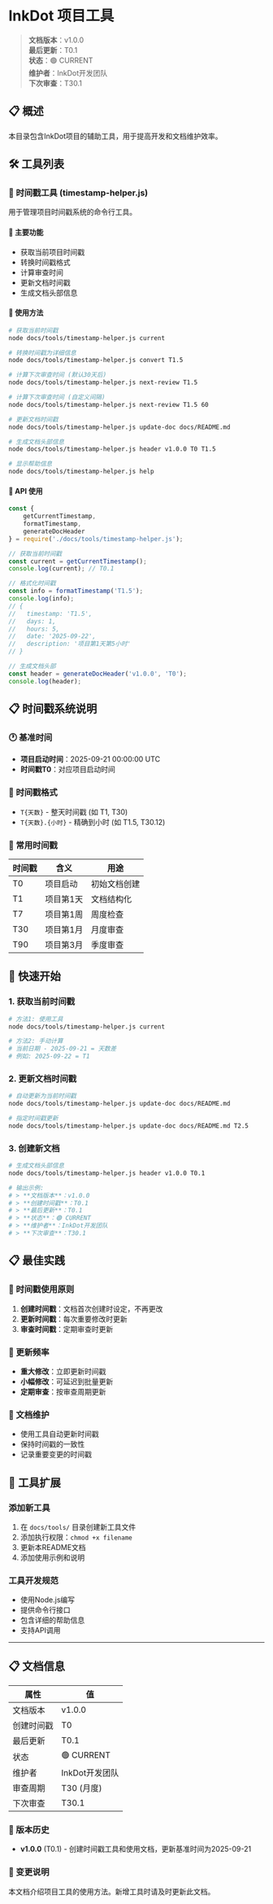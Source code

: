# InkDot 项目工具

> **文档版本**：v1.0.0  
> **最后更新**：T0.1  
> **状态**：🟢 CURRENT  
> **维护者**：InkDot开发团队  
> **下次审查**：T30.1

## 📋 概述

本目录包含InkDot项目的辅助工具，用于提高开发和文档维护效率。

## 🛠️ 工具列表

### 📅 时间戳工具 (timestamp-helper.js)

用于管理项目时间戳系统的命令行工具。

#### 🎯 主要功能
- 获取当前项目时间戳
- 转换时间戳格式
- 计算审查时间
- 更新文档时间戳
- 生成文档头部信息

#### 📝 使用方法

```bash
# 获取当前时间戳
node docs/tools/timestamp-helper.js current

# 转换时间戳为详细信息
node docs/tools/timestamp-helper.js convert T1.5

# 计算下次审查时间 (默认30天后)
node docs/tools/timestamp-helper.js next-review T1.5

# 计算下次审查时间 (自定义间隔)
node docs/tools/timestamp-helper.js next-review T1.5 60

# 更新文档时间戳
node docs/tools/timestamp-helper.js update-doc docs/README.md

# 生成文档头部信息
node docs/tools/timestamp-helper.js header v1.0.0 T0 T1.5

# 显示帮助信息
node docs/tools/timestamp-helper.js help
```

#### 🔧 API 使用

```javascript
const { 
    getCurrentTimestamp, 
    formatTimestamp, 
    generateDocHeader 
} = require('./docs/tools/timestamp-helper.js');

// 获取当前时间戳
const current = getCurrentTimestamp();
console.log(current); // T0.1

// 格式化时间戳
const info = formatTimestamp('T1.5');
console.log(info);
// {
//   timestamp: 'T1.5',
//   days: 1,
//   hours: 5,
//   date: '2025-09-22',
//   description: '项目第1天第5小时'
// }

// 生成文档头部
const header = generateDocHeader('v1.0.0', 'T0');
console.log(header);
```

## 📋 时间戳系统说明

### 🕐 基准时间
- **项目启动时间**：2025-09-21 00:00:00 UTC
- **时间戳T0**：对应项目启动时间

### 📅 时间戳格式
- `T{天数}` - 整天时间戳 (如 T1, T30)
- `T{天数}.{小时}` - 精确到小时 (如 T1.5, T30.12)

### 🔄 常用时间戳
| 时间戳 | 含义 | 用途 |
|--------|------|------|
| T0 | 项目启动 | 初始文档创建 |
| T1 | 项目第1天 | 文档结构化 |
| T7 | 项目第1周 | 周度检查 |
| T30 | 项目第1月 | 月度审查 |
| T90 | 项目第3月 | 季度审查 |

## 🚀 快速开始

### 1. 获取当前时间戳
```bash
# 方法1: 使用工具
node docs/tools/timestamp-helper.js current

# 方法2: 手动计算
# 当前日期 - 2025-09-21 = 天数差
# 例如: 2025-09-22 = T1
```

### 2. 更新文档时间戳
```bash
# 自动更新为当前时间戳
node docs/tools/timestamp-helper.js update-doc docs/README.md

# 指定时间戳更新
node docs/tools/timestamp-helper.js update-doc docs/README.md T2.5
```

### 3. 创建新文档
```bash
# 生成文档头部信息
node docs/tools/timestamp-helper.js header v1.0.0 T0.1

# 输出示例:
# > **文档版本**：v1.0.0  
# > **创建时间戳**：T0.1  
# > **最后更新**：T0.1  
# > **状态**：🟢 CURRENT  
# > **维护者**：InkDot开发团队  
# > **下次审查**：T30.1
```

## 📋 最佳实践

### 🎯 时间戳使用原则
1. **创建时间戳**：文档首次创建时设定，不再更改
2. **更新时间戳**：每次重要修改时更新
3. **审查时间戳**：定期审查时更新

### 🔄 更新频率
- **重大修改**：立即更新时间戳
- **小幅修改**：可延迟到批量更新
- **定期审查**：按审查周期更新

### 📝 文档维护
- 使用工具自动更新时间戳
- 保持时间戳的一致性
- 记录重要变更的时间戳

## 🔧 工具扩展

### 添加新工具
1. 在 `docs/tools/` 目录创建新工具文件
2. 添加执行权限：`chmod +x filename`
3. 更新本README文档
4. 添加使用示例和说明

### 工具开发规范
- 使用Node.js编写
- 提供命令行接口
- 包含详细的帮助信息
- 支持API调用

---

## 📋 文档信息

| 属性 | 值 |
|------|----|
| 文档版本 | v1.0.0 |
| 创建时间戳 | T0 |
| 最后更新 | T0.1 |
| 状态 | 🟢 CURRENT |
| 维护者 | InkDot开发团队 |
| 审查周期 | T30 (月度) |
| 下次审查 | T30.1 |

### 📅 版本历史
- **v1.0.0** (T0.1) - 创建时间戳工具和使用文档，更新基准时间为2025-09-21

### 📝 变更说明
本文档介绍项目工具的使用方法。新增工具时请及时更新此文档。
